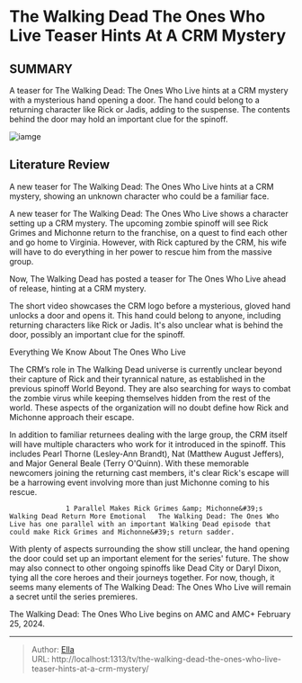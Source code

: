 # The Walking Dead The Ones Who Live Teaser Hints At A CRM Mystery


## SUMMARY 






  A teaser for The Walking Dead: The Ones Who Live hints at a CRM mystery with a mysterious hand opening a door.   The hand could belong to a returning character like Rick or Jadis, adding to the suspense.   The contents behind the door may hold an important clue for the spinoff.  

![iamge](https://static1.srcdn.com/wordpress/wp-content/uploads/2024/01/rick-grimes-in-the-walking-dead-the-ones-who-live-1.jpg)

## Literature Review
A new teaser for The Walking Dead: The Ones Who Live hints at a CRM mystery, showing an unknown character who could be a familiar face.




A new teaser for The Walking Dead: The Ones Who Live shows a character setting up a CRM mystery. The upcoming zombie spinoff will see Rick Grimes and Michonne return to the franchise, on a quest to find each other and go home to Virginia. However, with Rick captured by the CRM, his wife will have to do everything in her power to rescue him from the massive group.




Now, The Walking Dead has posted a teaser for The Ones Who Live ahead of release, hinting at a CRM mystery.


 

The short video showcases the CRM logo before a mysterious, gloved hand unlocks a door and opens it. This hand could belong to anyone, including returning characters like Rick or Jadis. It&#39;s also unclear what is behind the door, possibly an important clue for the spinoff.


 Everything We Know About The Ones Who Live 
          

The CRM’s role in The Walking Dead universe is currently unclear beyond their capture of Rick and their tyrannical nature, as established in the previous spinoff World Beyond. They are also searching for ways to combat the zombie virus while keeping themselves hidden from the rest of the world. These aspects of the organization will no doubt define how Rick and Michonne approach their escape.




In addition to familiar returnees dealing with the large group, the CRM itself will have multiple characters who work for it introduced in the spinoff. This includes Pearl Thorne (Lesley-Ann Brandt), Nat (Matthew August Jeffers), and Major General Beale (Terry O&#39;Quinn). With these memorable newcomers joining the returning cast members, it&#39;s clear Rick&#39;s escape will be a harrowing event involving more than just Michonne coming to his rescue.

                  1 Parallel Makes Rick Grimes &amp; Michonne&#39;s Walking Dead Return More Emotional   The Walking Dead: The Ones Who Live has one parallel with an important Walking Dead episode that could make Rick Grimes and Michonne&#39;s return sadder.    

With plenty of aspects surrounding the show still unclear, the hand opening the door could set up an important element for the series&#39; future. The show may also connect to other ongoing spinoffs like Dead City or Daryl Dixon, tying all the core heroes and their journeys together. For now, though, it seems many elements of The Walking Dead: The Ones Who Live will remain a secret until the series premieres.






The Walking Dead: The Ones Who Live begins on AMC and AMC&#43; February 25, 2024.






---

> Author: [Ella](https://instagram.hk.cn/)  
> URL: http://localhost:1313/tv/the-walking-dead-the-ones-who-live-teaser-hints-at-a-crm-mystery/  

